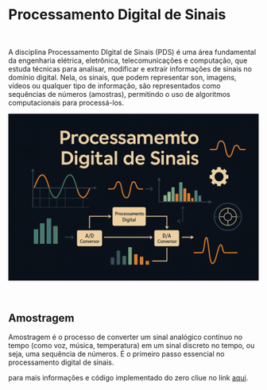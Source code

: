 # Processamento Digital de Sinais

</br>

A disciplina Processamento DIgital de Sinais (PDS) é uma área fundamental da engenharia elétrica, eletrônica, telecomunicações e computação, que estuda técnicas para analisar, modificar e extrair informações de sinais no domínio digital. Nela, os sinais, que podem representar son, imagens, vídeos ou qualquer tipo de informação, são representados como sequências de números (amostras), permitindo o uso de algoritmos computacionais para processá-los.

<p align="center">
  <img src="Processamento de Digital de Sinais(wallpapper).png"  />
</p>

</br>

## Amostragem
Amostragem é o processo de converter um sinal analógico contínuo no tempo (como voz, música, temperatura) em um sinal discreto no tempo, ou seja, uma sequência de números. É o primeiro passo essencial no processamento digital de sinais.

para mais informações e código implementado do zero cliue no link [aqui](https://youtu.be/ghpY6ShHug4).
